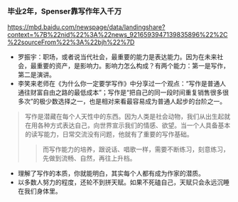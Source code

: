 ### 毕业2年，Spenser靠写作年入千万
https://mbd.baidu.com/newspage/data/landingshare?context=%7B%22nid%22%3A%22news_9216593947139835896%22%2C%22sourceFrom%22%3A%22bjh%22%7D
- 罗振宇：职场，或者说当代社会，最重要的能力是表达能力。因为在未来社会，最重要的资产，是影响力。影响力怎么构成？有两个能力：第一是写作，第二是演讲。
- 李笑来老师在《为什么你一定要学写作》中分享过一个观点：“写作是普通人通往财富自由之路的最低成本”；写作是“把自己的同一段时间重复销售很多很多次”的极少数选择之一，也是相对来看最容易成为普通人起步的台阶之一。
>写作是潜藏在每个人天性中的东西。因为人类是社会动物，我们从出生起就在用各种方式表达自己，向世界宣示我们的情感、欲望。当一个人具备基本的读写能力，日常交流没有问题，他就有了重要的写作基础。
>>而写作能力的培养，跟说话、唱歌一样，需要不断练习，刻意练习，先做到流畅、自然，再往上升档。
- 理解了写作的本质，你就能明白，其实每个人都有成为作家的潜质。
- 以多数人努力的程度，还轮不到拼天赋。如果不死磕自己，天赋只会永远沉睡在我们身体里。
